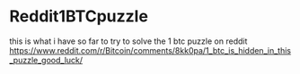 # Reddit1BTCpuzzle
this is what i have so far to try to solve the 1 btc puzzle on reddit https://www.reddit.com/r/Bitcoin/comments/8kk0pa/1_btc_is_hidden_in_this_puzzle_good_luck/
